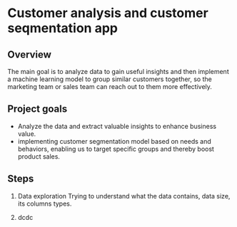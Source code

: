 
# Customer analysis and customer seqmentation app
## Overview
The main goal is to analyze data to gain useful insights and then implement a machine learning model to group similar customers together, so the marketing team or sales team can reach out to them more effectively.
## Project goals
- Analyze the data and extract valuable insights to enhance business value.
- implementing customer segmentation model based on needs and behaviors, enabling us to target specific groups and thereby boost product sales.
## Steps
1. Data exploration 
Trying to understand what the data contains, data size, its columns types.

2. dcdc


